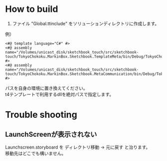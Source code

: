 # How to build  

1. ファイル "Global.ttinclude" をソリューションディレクトリに作成します。  

 例）
```
<#@ template language="C#" #>
<#@ assembly name="/Volumes/unicast_disk/sketchbook_touch/src/sketchbook-touch/TokyoChokoku.MarkinBox.Sketchbook.TemplateMeta/bin/Debug/TokyoChokoku.MarkinBox.Sketchbook.TemplateMeta.dll" #>
<#@ assembly name="/Volumes/unicast_disk/sketchbook_touch/src/sketchbook-touch/TokyoChokoku.MarkinBox.Sketchbook.MetaCommunication/bin/Debug/TokyoChokoku.MarkinBox.Sketchbook.MetaCommunication.dll" #>
```  
パスを自身の環境に置き換えてください。  
t4テンプレートで利用するdllを絶対パスで指定します。  

# Trouble shooting  

## LaunchScreenが表示されない  

Launchscreen.storyboard を ディレクトリ移動 → 元に戻す と治ります。  
移動先はどこでも構いません。  
